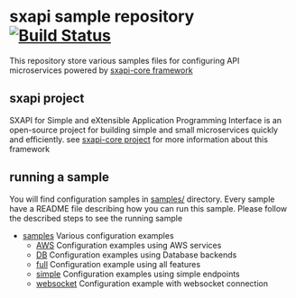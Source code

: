 sxapi sample repository [![Build Status](https://travis-ci.org/startxfr/sxapi-sample.svg?branch=dev)](https://travis-ci.org/startxfr/sxapi-sample)
=======================

This repository store various samples files for configuring API microservices 
powered by [sxapi-core framework](https://github.com/startxfr/sxapi-core)

sxapi project
-------------

SXAPI for Simple and eXtensible Application Programming Interface is an 
open-source project for building simple and small microservices 
quickly and efficiently.
see [sxapi-core project](https://github.com/startxfr/sxapi-core) 
for more information about this framework

running a sample
----------------

You will find configuration samples in [samples/](samples/) directory. 
Every sample have a README file describing how you can run this sample. Please
follow the described steps to see the running sample

- [samples](samples/) Various configuration examples
  - [AWS](aws/) Configuration examples using AWS services
  - [DB](db/) Configuration examples using Database backends
  - [full](full/) Configuration example using all features
  - [simple](simple/) Configuration examples using simple endpoints
  - [websocket](websocket/) Configuration example with websocket connection

